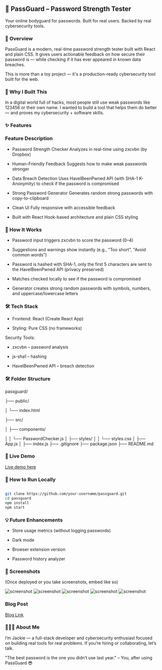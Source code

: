 ## 📝 PassGuard – Password Strength Tester

Your online bodyguard for passwords. Built for real users. Backed by real cybersecurity tools.
 

### 🔐 Overview

PassGuard is a modern, real-time password strength tester built with React and plain CSS.
It gives users actionable feedback on how secure their password is — while checking if it has ever appeared in known data breaches.

This is more than a toy project — it's a production-ready cybersecurity tool built for the web.

### 🎯 Why I Built This

In a digital world full of hacks, most people still use weak passwords like 123456 or their own name.
I wanted to build a tool that helps them do better — and proves my cybersecurity + software skills.


### ✨ Features

### Feature	Description

- Password Strength Checker	Analyzes in real-time using zxcvbn (by Dropbox)

- Human-Friendly Feedback	Suggests how to make weak passwords stronger
  
- Data Breach Detection	Uses HaveIBeenPwned API (with SHA-1 K-Anonymity) to check if the password is compromised
  
- Strong Password Generator	Generates random strong passwords with copy-to-clipboard
  
- Clean UI	Fully responsive with accessible feedback

- Built with React	Hook-based architecture and plain CSS styling

### 🧠 How It Works

- Password input triggers zxcvbn to score the password (0–4)

- Suggestions and warnings show instantly (e.g., "Too short", "Avoid common words")

- Password is hashed with SHA-1, only the first 5 characters are sent to the HaveIBeenPwned API (privacy preserved)

- Matches checked locally to see if the password is compromised

- Generator creates strong random passwords with symbols, numbers, and uppercase/lowercase letters

### 🛠 Tech Stack

- Frontend: React (Create React App)

- Styling: Pure CSS (no frameworks)

Security Tools:

- zxcvbn – password analysis

- js-sha1 – hashing

- HaveIBeenPwned API – breach detection

### 🛠 Folder Structure

passguard/

├── public/

│   └── index.html

├── src/

│   ├── components/

│   │   └── PasswordChecker.js
│   ├── styles/
│   │   └── styles.css
│   ├── App.js
│   ├── index.js
├── .gitignore
├── package.json
├── README.md

### 🚀 Live Demo

[Live demo here](https://passguard-drab.vercel.app/)

### 🧪 How to Run Locally

```bash

git clone https://github.com/your-username/passguard.git
cd passguard
npm install
npm start
```

### 💡 Future Enhancements

 - Store usage metrics (without logging passwords)

 - Dark mode

 - Browser extension version

 - Password history analyzer

### 📸 Screenshots

(Once deployed or you take screenshots, embed like so)

![screenshot](./public/screenshot1.png)
![screenshot](./public/screenshot2.png)
![screenshot](./public/screenshot3.png)
![screenshot](./public/screenshot4.png)
![screenshot](./public/screenshot5.png)

### Blog Post

[Blog Link](https://medium.com/@mugehajacky/from-weak-to-secure-building-a-real-world-password-analyzer-in-react-060bbe97f975)


### 🙋🏽‍♀️ About Me

I’m Jackie — a full-stack developer and cybersecurity enthusiast focused on building real tools for real problems.
If you’re hiring or collaborating, let’s talk.

"The best password is the one you didn’t use last year." – You, after using PassGuard 😎
